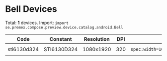 # Bell Devices

Total: **1** devices. Import: `import se.premex.compose.preview.device.catalog.android.Bell`

| Code | Constant | Resolution | DPI | Compose Spec | Preview Usage |
|------|----------|------------|-----|-------------|---------------|
| sti6130d324 | STI6130D324 | 1080x1920 | 320 | `spec:width=1080px,height=1920px,dpi=320` | `@Preview(device = Bell.STI6130D324)` |

<!-- Generated automatically. Do not edit manually. -->
